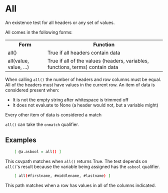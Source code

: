 
# All

An existence test for all headers or any set of values.

All comes in the following forms:

<table>
<tr><th> Form     </th><th>Function                       </th></tr>
<tr><td> all()  </td><td>True if all headers contain data     </td></tr>
<tr><td> all(value, value, ...)  </td><td> True if all of the values (headers, variables, functions, terms) contain data  </td></tr>
</table>

When calling `all()` the number of headers and row columns must be equal. All of the headers must have values in the current row. An item of data is considered present when:

- It is not the empty string after whitespace is trimmed off
- It does not evaluate to None (a header would not, but a variable might)

Every other item of data is considered a match

`all()` can take the `onmatch` qualifier.

## Examples

```bash
    [ @a.asbool = all() ]
```

This csvpath matches when `all()` returns True. The test depends on `all()`'s result because the variable being assigned has the `asbool` qualifier.

```bash
    [ all(#firstname, #middlename, #lastname) ]
```

This path matches when a row has values in all of the columns indicated.

